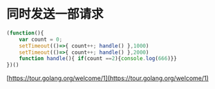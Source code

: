 # 同时发送一部请求

```js
(function(){
    var count = 0;
    setTimeout(()=>{ count++; handle() },1000)
    setTimeout(()=>{ count++; handle() },2000)
    function handle(){ if(count ==2){console.log(666)}}
})()
```

[https://tour.golang.org/welcome/1](https://tour.golang.org/welcome/1)
